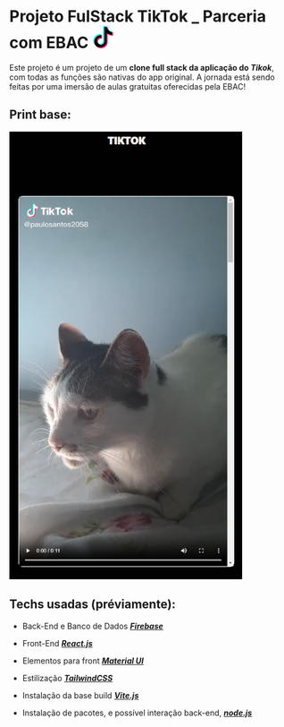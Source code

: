# Projeto FulStack TikTok _ Parceria com EBAC <img height="40" src="./public/tiktok.png">

Este projeto é um projeto de um **clone full stack da aplicação do *Tikok***, com todas as funções são nativas do app original. A jornada está sendo feitas por uma imersão de aulas gratuitas oferecidas pela EBAC!

## Print base:

<img height="800" src="./.github/printBase.png">

## Techs usadas (préviamente):

- Back-End e Banco de Dados ***[Firebase](https://firebase.google.com/?hl=pt-br)***

- Front-End ***[React.js](https://legacy.reactjs.org/)***

- Elementos para front ***[Material UI](https://mui.com/material-ui/getting-started/overview/)***

- Estilização ***[TailwindCSS](https://tailwindcss.com/)***

- Instalação da base build ***[Vite.js](https://vitejs.dev/)***

- Instalação de pacotes, e possível interação back-end, ***[node.js]()***
